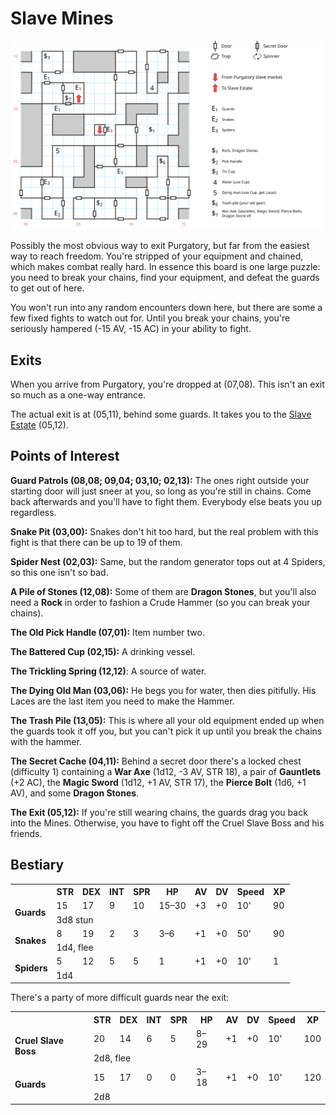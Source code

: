# Slave Mines

[![map](slave-mines.svg)](slave-mines.svg)

Possibly the most obvious way to exit Purgatory, but far from the easiest way to reach freedom. You're stripped of your equipment and chained, which makes combat really hard. In essence this board is one large puzzle: you need to break your chains, find your equipment, and defeat the guards to get out of here.

You won't run into any random encounters down here, but there are some a few fixed fights to watch out for. Until you break your chains, you're seriously hampered (-15 AV, -15 AC) in your ability to fight.

## Exits

When you arrive from Purgatory, you're dropped at (07,08). This isn't an exit so much as a one-way entrance.

The actual exit is at (05,11), behind some guards. It takes you to the [Slave Estate](slave-estate.md) (05,12).

## Points of Interest

**Guard Patrols (08,08; 09,04; 03,10; 02,13):** The ones right outside your starting door will just sneer at you, so long as you're still in chains. Come back afterwards and you'll have to fight them. Everybody else beats you up regardless.

**Snake Pit (03,00):** Snakes don't hit too hard, but the real problem with this fight is that there can be up to 19 of them.

**Spider Nest (02,03):** Same, but the random generator tops out at 4 Spiders, so this one isn't so bad.

**A Pile of Stones (12,08):** Some of them are **Dragon Stones**, but you'll also need a **Rock** in order to fashion a Crude Hammer (so you can break your chains).

**The Old Pick Handle (07,01):** Item number two.

**The Battered Cup (02,15):** A drinking vessel.

**The Trickling Spring (12,12)**: A source of water.

**The Dying Old Man (03,06):** He begs you for water, then dies pitifully. His Laces are the last item you need to make the Hammer.

**The Trash Pile (13,05):** This is where all your old equipment ended up when the guards took it off you, but you can't pick it up until you break the chains with the hammer.

**The Secret Cache (04,11):** Behind a secret door there's a locked chest (difficulty 1) containing a **War Axe** (1d12, -3 AV, STR 18), a pair of **Gauntlets** (+2 AC), the **Magic Sword** (1d12, +1 AV, STR 17), the **Pierce Bolt** (1d6, +1 AV), and some **Dragon Stones**.

**The Exit (05,12):** If you're still wearing chains, the guards drag you back into the Mines. Otherwise, you have to fight off the Cruel Slave Boss and his friends.

## Bestiary

<table>
  <tr>
    <th></th>
    <th>STR</th>
    <th>DEX</th>
    <th>INT</th>
    <th>SPR</th>
    <th>HP</th>
    <th>AV</th>
    <th>DV</th>
    <th>Speed</th>
    <th>XP</th>
  </tr>
  <tr>
    <td rowspan=2><b>Guards</b></td>
    <td class="c">15</td>
    <td class="c">17</td>
    <td class="c">9</td>
    <td class="c">10</td>
    <td class="c">15&ndash;30</td>
    <td class="c">+3</td>
    <td class="c">+0</td>
    <td class="c">10'</td>
    <td class="c">90</td>
  </tr><tr>
    <td colspan=9>3d8 stun</td>
  </tr>
  <tr>
    <td rowspan=2><b>Snakes</b></td>
    <td class="c">8</td>
    <td class="c">19</td>
    <td class="c">2</td>
    <td class="c">3</td>
    <td class="c">3&ndash;6</td>
    <td class="c">+1</td>
    <td class="c">+0</td>
    <td class="c">50'</td>
    <td class="c">90</td>
  </tr><tr>
    <td colspan=9>1d4, flee</td>
  </tr>
  <tr>
    <td rowspan=2><b>Spiders</b></td>
    <td class="c">5</td>
    <td class="c">12</td>
    <td class="c">5</td>
    <td class="c">5</td>
    <td class="c">1</td>
    <td class="c">+1</td>
    <td class="c">+0</td>
    <td class="c">10'</td>
    <td class="c">1</td>
  </tr><tr>
    <td colspan=9>1d4</td>
  </tr>
</table>

There's a party of more difficult guards near the exit:

<table>
  <tr>
    <th></th>
    <th>STR</th>
    <th>DEX</th>
    <th>INT</th>
    <th>SPR</th>
    <th>HP</th>
    <th>AV</th>
    <th>DV</th>
    <th>Speed</th>
    <th>XP</th>
  </tr>
  <tr>
    <td rowspan=2><b>Cruel Slave Boss</b></td>
    <td class="c">20</td>
    <td class="c">14</td>
    <td class="c">6</td>
    <td class="c">5</td>
    <td class="c">8&ndash;29</td>
    <td class="c">+1</td>
    <td class="c">+0</td>
    <td class="c">10'</td>
    <td class="c">100</td>
  </tr><tr>
    <td colspan=9>2d8, flee</td>
  </tr>
  <tr>
    <td rowspan=2><b>Guards</b></td>
    <td class="c">15</td>
    <td class="c">17</td>
    <td class="c">0</td>
    <td class="c">0</td>
    <td class="c">3&ndash;18</td>
    <td class="c">+1</td>
    <td class="c">+0</td>
    <td class="c">10'</td>
    <td class="c">120</td>
  </tr><tr>
    <td colspan=9>2d8</td>
  </tr>
</table>

